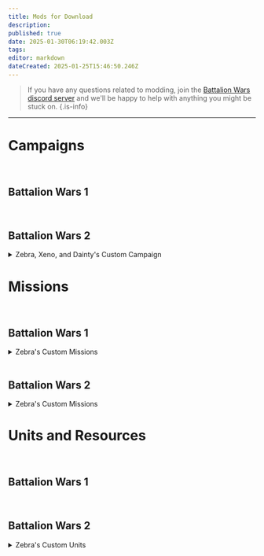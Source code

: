 ```yaml
---
title: Mods for Download
description: 
published: true
date: 2025-01-30T06:19:42.003Z
tags: 
editor: markdown
dateCreated: 2025-01-25T15:46:50.246Z
---
```


> If you have any questions related to modding, join the [Battalion Wars discord server](https://discord.gg/aPvrTsDARJ)  and we'll be happy to help with anything you might be stuck on.
{.is-info}

---

# Campaigns

<br>

## Battalion Wars 1











































<br>

## Battalion Wars 2

<details>
<summary>Zebra, Xeno, and Dainty's Custom Campaign</summary>

Hello, this is our 1st custom mission with 3 different modes. You have **Normal**, **Hardcore**, and **Nightmare**. 
  
If you would like to see gameplay of the normal mode version, you can do so by watching it [here](https://www.youtube.com/watch?v=PJikiyxagp8&t=0s)
  
| Mission | Thumbnail |
|---|---|
| [Released - 3 Difficulty Modes ](https://discord.com/channels/188322587116306433/1326626609796481034/1326626609796481034) | ![screenshot_2025-01-06_2218109.png](/screenshot_2025-01-06_2218109.png) | 
  
</details>

# Missions

<br>

## Battalion Wars 1

<details>
<summary>Zebra's Custom Missions</summary>
  
> WIP
{.is-warning}

  
</details>



<br>

## Battalion Wars 2

<details>
<summary>Zebra's Custom Missions</summary>
  
> WIP
{.is-warning}
  
</details>



# Units and Resources

<br>

## Battalion Wars 1













<br>

## Battalion Wars 2

<details>
<summary>Zebra's Custom Units</summary>

This is where I'm going to place the custom units I've made, that way people can import them and do whatever they want to with them lol like change the damage, fire rate, speed, etc.
  
| Units | Preview |
|---|---|
| [XY Naval Transport](https://discord.com/channels/188322587116306433/1320653705355202632/1320653705355202632) | ![screenshot_2024-12-11_112031.png](/screenshot_2024-12-11_112031.png) | 
  
</details>




